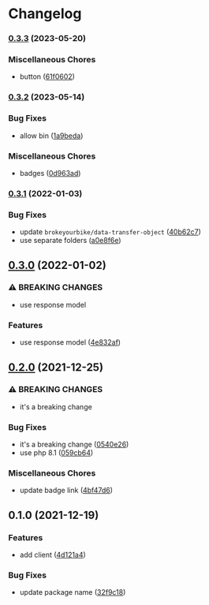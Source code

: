 # Changelog

### [0.3.3](https://www.github.com/brokeyourbike/paystack-api-client-php/compare/v0.3.2...v0.3.3) (2023-05-20)


### Miscellaneous Chores

* button ([61f0602](https://www.github.com/brokeyourbike/paystack-api-client-php/commit/61f060220427aa9bf9dc2fb88b0af6f6234e2bf0))

### [0.3.2](https://www.github.com/brokeyourbike/paystack-api-client-php/compare/v0.3.1...v0.3.2) (2023-05-14)


### Bug Fixes

* allow bin ([1a9beda](https://www.github.com/brokeyourbike/paystack-api-client-php/commit/1a9beda99ae74cb95b4b330c659b44b2587af7d6))


### Miscellaneous Chores

* badges ([0d963ad](https://www.github.com/brokeyourbike/paystack-api-client-php/commit/0d963addabd5556bbd02f000750df6308195ff1f))

### [0.3.1](https://www.github.com/brokeyourbike/paystack-api-client-php/compare/v0.3.0...v0.3.1) (2022-01-03)


### Bug Fixes

* update `brokeyourbike/data-transfer-object` ([40b62c7](https://www.github.com/brokeyourbike/paystack-api-client-php/commit/40b62c7e185812165837b6b30ad2300be31ef261))
* use separate folders ([a0e8f6e](https://www.github.com/brokeyourbike/paystack-api-client-php/commit/a0e8f6ed14d020b85a99fe237814374cf0a07fab))

## [0.3.0](https://www.github.com/brokeyourbike/paystack-api-client-php/compare/v0.2.0...v0.3.0) (2022-01-02)


### ⚠ BREAKING CHANGES

* use response model

### Features

* use response model ([4e832af](https://www.github.com/brokeyourbike/paystack-api-client-php/commit/4e832af9de688b8cfe4a25af41af5ed338f55fc5))

## [0.2.0](https://www.github.com/brokeyourbike/paystack-api-client-php/compare/v0.1.0...v0.2.0) (2021-12-25)


### ⚠ BREAKING CHANGES

* it's a breaking change

### Bug Fixes

* it's a breaking change ([0540e26](https://www.github.com/brokeyourbike/paystack-api-client-php/commit/0540e265550ac22c0a7005a544410958c845cd80))
* use php 8.1 ([059cb64](https://www.github.com/brokeyourbike/paystack-api-client-php/commit/059cb6464a2d4572b62f685c14f72322bf248e8b))


### Miscellaneous Chores

* update badge link ([4bf47d6](https://www.github.com/brokeyourbike/paystack-api-client-php/commit/4bf47d6b8b8f6a9999eec5991e43f067d4489987))

## 0.1.0 (2021-12-19)


### Features

* add client ([4d121a4](https://www.github.com/brokeyourbike/paystack-api-client-php/commit/4d121a4414837e93e9d1206d2e95bdd520bda128))


### Bug Fixes

* update package name ([32f9c18](https://www.github.com/brokeyourbike/paystack-api-client-php/commit/32f9c18fa38abb72638ce031a9732139528ffd14))
